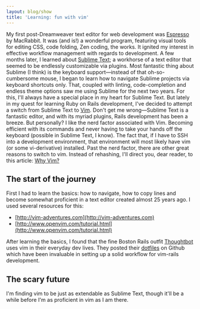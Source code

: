 ```yaml
---
layout: blog/show
title: 'Learning: fun with vim'
---
```


My first post-Dreamweaver text editor for web development was [Espresso](https://macrabbit.com/espresso/) by MacRabbit. It was (and is!) a wonderful program, featuring visual tools for editing CSS, code folding, Zen coding, the works. It ignited my interest in effective workflow management with regards to development. A few months later, I learned about [Sublime Text](http://www.sublimetext.com/); a workhorse of a text editor that seemed to be endlessly customizable via plugins. Most fantastic thing about Sublime (I think) is the keyboard support—instead of that oh-so-cumbersome mouse, I began to learn how to navigate Sublime projects via keyboard shortcuts only. That, coupled with linting, code-completion and endless theme options saw me using Sublime for the next two years. For this, I'll always have a special place in my heart for Sublime Text.  But lately in my quest for learning Ruby on Rails development, I've decided to attempt a switch from Sublime Text to [Vim](http://www.vim.org/). Don't get me wrong—Sublime Text is a fantastic editor, and with its myriad plugins, Rails development has been a breeze. But personally? I like the nerd factor associated with Vim. Becoming efficient with its commands and never having to take your hands off the keyboard (possible in Sublime Text, I know). The fact that, if I have to SSH into a development environment, that environment will most likely have vim (or some vi-derivative) installed. Past the nerd factor, there are other great reasons to switch to vim. Instead of rehashing, I'll direct you, dear reader, to this article: [Why Vim?](http://www.terminally-incoherent.com/blog/2012/03/21/why-vim/)

## The start of the journey

First I had to learn the basics: how to navigate, how to copy lines and become somewhat proficient in a text editor created almost 25 years ago. I used several resources for this:

- [http://vim-adventures.com](http://vim-adventures.com)
- [http://www.openvim.com/tutorial.html](http://www.openvim.com/tutorial.html)

After learning the basics, I found that the fine Boston Rails outfit [Thoughtbot](http://thoughtbot.com/) uses vim in their everyday dev lives. They posted their [dotfiles](https://github.com/thoughtbot/dotfiles) on Github which have been invaluable in setting up a solid workflow for vim-rails development.

## The scary future

 I'm finding vim to be just as extendable as Sublime Text, though it'll be a while before I'm as proficient in vim as I am there.
